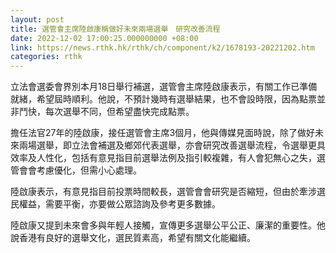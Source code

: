 ```yaml
---
layout: post
title: 選管會主席陸啟康稱做好未來兩場選舉　研究改善流程
date: 2022-12-02 17:00:25.000000000 +08:00
link: https://news.rthk.hk/rthk/ch/component/k2/1678193-20221202.htm
categories: rthk
---
```


立法會選委會界別本月18日舉行補選，選管會主席陸啟康表示，有關工作已準備就緒，希望屆時順利。他說，不預計幾時有選舉結果，也不會設時限，因為點票並非鬥快，每次選舉不同，但希望盡快完成點票。

擔任法官27年的陸啟康，接任選管會主席3個月，他與傳媒見面時說，除了做好未來兩場選舉，即立法會補選及鄉郊代表選舉，亦會研究改善選舉流程，令選舉更具效率及人性化，包括有意見指目前選舉法例及指引較複雜，有人會犯無心之失，選管會會考慮優化，但需小心處理。

陸啟康表示，有意見指目前投票時間較長，選管會會研究是否縮短，但由於牽涉選民權益，需要平衡，亦要做公眾諮詢及參考更多數據。

陸啟康又提到未來會多與年輕人接觸，宣傳更多選舉公平公正、廉潔的重要性。他說香港有良好的選舉文化，選民質素高，希望有關文化能繼續。
